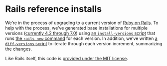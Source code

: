 # Rails reference installs

We’re in the process of upgrading to a current version of
[Ruby on Rails][rails]. To help with the process, we’ve generated base
installations for multiple versions ([currently 4.2 through 7.0](./versions))
using [an `install-versions` script](./install-versions) that runs
[the `rails new` command][rails new] for each version. In addition, we’ve
written [a `diff-versions` script](./diff-versions) to iterate through each
version increment, summarizing the changes.

Like Rails itself, this code is [provided under the MIT license](./LICENSE).

  [rails]: https://rubyonrails.org/
  [rails new]: https://guides.rubyonrails.org/getting_started.html#creating-the-blog-application "Rails Guide: ‘Creating the blog application’"
